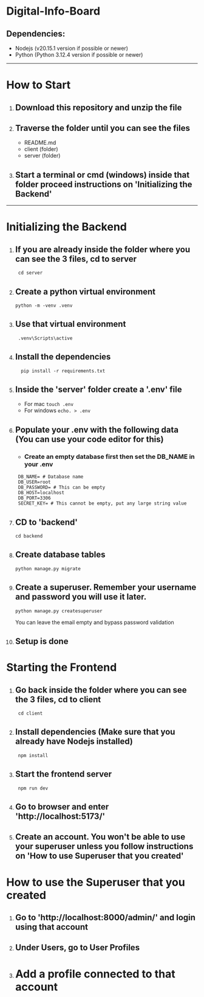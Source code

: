 # Digital-Info-Board
## Dependencies: 
  - Nodejs (v20.15.1 version if possible or newer)
  - Python (Python 3.12.4 version if possible or newer)
---
# How to Start
  1. ## Download this repository and unzip the file
  2. ## Traverse the folder until you can see the files
      - README.md
      - client (folder)
      - server (folder)
  3. ## Start a terminal or cmd (windows) inside that folder proceed instructions on 'Initializing the Backend'
---
# Initializing the Backend
  1. ## If you are already inside the folder where you can see the 3 files, cd to server
          cd server
  2. ## Create a python virtual environment
         python -m -venv .venv
  3. ## Use that virtual environment
          .venv\Scripts\active
  4. ## Install the dependencies
           pip install -r requirements.txt
  5. ## Inside the 'server' folder create a '.env' file
       - For mac `touch .env`
       - For windows `echo. > .env`
  6. ## Populate your .env with the following data (You can use your code editor for this)
       - ### Create an empty database first then set the DB_NAME in your .env
       ```
        DB_NAME= # Database name
        DB_USER=root
        DB_PASSWORD= # This can be empty
        DB_HOST=localhost
        DB_PORT=3306
        SECRET_KEY= # This cannot be empty, put any large string value
  7. ## CD to 'backend'
         cd backend
  8. ## Create database tables
         python manage.py migrate
  10. ## Create a superuser. Remember your username and password you will use it later.
          python manage.py createsuperuser
      You can leave the email empty and bypass password validation
  11. ## Setup is done
# Starting the Frontend
  1. ## Go back inside the folder where you can see the 3 files, cd to client
          cd client
  2. ## Install dependencies (Make sure that you already have Nodejs installed)
          npm install
  3. ## Start the frontend server
          npm run dev
  4. ## Go to browser and enter 'http://localhost:5173/'
  5. ## Create an account. You won't be able to use your superuser unless you follow instructions on 'How to use Superuser that you created'
# How to use the Superuser that you created
  1. ## Go to 'http://localhost:8000/admin/' and login using that account
  2. ## Under Users, go to User Profiles
  3. # Add a profile connected to that account
